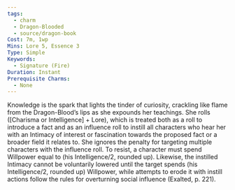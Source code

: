 ```yaml
---
tags:
  - charm
  - Dragon-Blooded
  - source/dragon-book
Cost: 7m, 1wp
Mins: Lore 5, Essence 3
Type: Simple
Keywords:
  - Signature (Fire)
Duration: Instant
Prerequisite Charms:
  - None
---
```

Knowledge is the spark that lights the tinder of curiosity, crackling like flame from the Dragon-Blood’s lips as she expounds her teachings. She rolls ([Charisma or Intelligence] + Lore), which is treated both as a roll to introduce a fact and as an influence roll to instill all characters who hear her with an Intimacy of interest or fascination towards the proposed fact or a broader field it relates to. She ignores the penalty for targeting multiple characters with the influence roll. To resist, a character must spend Willpower equal to (his Intelligence/2, rounded up). Likewise, the instilled Intimacy cannot be voluntarily lowered until the target spends (his Intelligence/2, rounded up) Willpower, while attempts to erode it with instill actions follow the rules for overturning social influence (Exalted, p. 221).